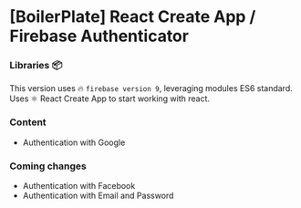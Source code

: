 # [BoilerPlate] React Create App / Firebase Authenticator 

### Libraries :package: 

This version uses  🔥 `firebase version 9`, leveraging modules ES6 standard.
Uses ⚛️ React Create App to start working with react.

### Content

- Authentication with Google

### Coming changes

- Authentication with Facebook
- Authentication with Email and Password
